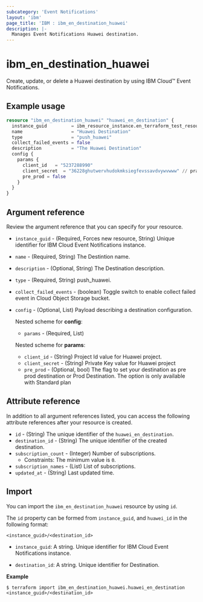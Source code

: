 ```yaml
---
subcategory: 'Event Notifications'
layout: 'ibm'
page_title: 'IBM : ibm_en_destination_huawei'
description: |-
  Manages Event Notifications Huawei destination.
---
```


# ibm_en_destination_huawei

Create, update, or delete a  Huawei destination by using IBM Cloud™ Event Notifications.

## Example usage

```terraform
resource "ibm_en_destination_huawei" "huawei_en_destination" {
  instance_guid         = ibm_resource_instance.en_terraform_test_resource.guid
  name                  = "Huawei Destination"
  type                  = "push_huawei"
  collect_failed_events = false
  description           = "The Huawei Destination"
  config {
    params {
      client_id   = "5237288990"
      client_secret  = "36228ghutwervhudokmksiegfevssavdvywvwww" // pragma: allowlist secret
      pre_prod = false
    }
  }
}
```
  
## Argument reference

Review the argument reference that you can specify for your resource.

- `instance_guid` - (Required, Forces new resource, String) Unique identifier for IBM Cloud Event Notifications instance.

- `name` - (Required, String) The Destintion name.

- `description` - (Optional, String) The Destination description.

- `type` - (Required, String) push_huawei.

- `collect_failed_events` - (boolean) Toggle switch to enable collect failed event in Cloud Object Storage bucket.

- `config` - (Optional, List) Payload describing a destination configuration.

  Nested scheme for **config**:

  - `params` - (Required, List)

  Nested scheme for **params**:

  - `client_id` - (String) Project Id value for Huawei project.
  - `client_secret` - (String) Private Key value for Huawei project
  - `pre_prod` - (Optional, bool) The flag to set your destination as pre prod destination or Prod Destination. The option is only available with Standard plan

## Attribute reference

In addition to all argument references listed, you can access the following attribute references after your resource is created.

- `id` - (String) The unique identifier of the `huawei_en_destination`.
- `destination_id` - (String) The unique identifier of the created destination.
- `subscription_count` - (Integer) Number of subscriptions.
  - Constraints: The minimum value is `0`.
- `subscription_names` - (List) List of subscriptions.
- `updated_at` - (String) Last updated time.

## Import

You can import the `ibm_en_destination_huawei` resource by using `id`.

The `id` property can be formed from `instance_guid`, and `huawei_id` in the following format:

```
<instance_guid>/<destination_id>
```

- `instance_guid`: A string. Unique identifier for IBM Cloud Event Notifications instance.

- `destination_id`: A string. Unique identifier for Destination.

**Example**

```
$ terraform import ibm_en_destination_huawei.huawei_en_destination <instance_guid>/<destination_id>
```
